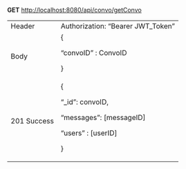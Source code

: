**GET** [http://localhost:8080/api/convo/getConvo](http://localhost:8080/api/convo/getConvo)


<table>
  <tr>
   <td>Header
   </td>
   <td>Authorization: “Bearer JWT_Token”
   </td>
  </tr>
  <tr>
   <td>Body
   </td>
   <td>{
<p>
“convoID” : ConvoID
<p>
}
   </td>
  </tr>
  <tr>
   <td>201 Success
   </td>
   <td>{
<p>
    “_id”: convoID,
<p>
    “messages”: [messageID]
<p>
    “users” : [userID]
<p>
}
   </td>
  </tr>
</table>

